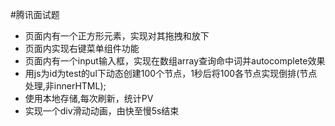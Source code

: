 #腾讯面试题

- 页面内有一个正方形元素，实现对其拖拽和放下
- 页面内实现右键菜单组件功能
- 页面内有一个input输入框，实现在数组array查询命中词并autocomplete效果
- 用js为id为test的ul下动态创建100个节点，1秒后将100各节点实现倒排(节点处理,非innerHTML);
- 使用本地存储,每次刷新，统计PV
- 实现一个div滑动动画，由快至慢5s结束
